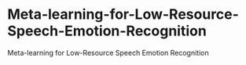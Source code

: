 # Meta-learning-for-Low-Resource-Speech-Emotion-Recognition
Meta-learning for Low-Resource Speech Emotion Recognition
